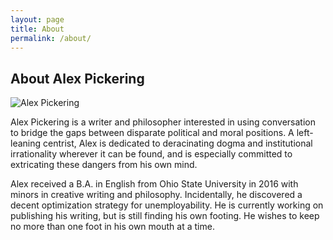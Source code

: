 ```yaml
---
layout: page
title: About
permalink: /about/
---
```


## About Alex Pickering

![Alex Pickering](https://alexpickering.netlify.com/assets/img/profile_pic_small.PNG)



Alex Pickering is a writer and philosopher interested in using conversation to bridge the gaps between disparate political and moral positions. A left-leaning centrist, Alex is dedicated to deracinating dogma and institutional irrationality wherever it can be found, and is especially committed to extricating these dangers from his own mind. 

Alex received a B.A. in English from Ohio State University in 2016 with minors in creative writing and philosophy. Incidentally, he discovered a decent optimization strategy for unemployability. He is currently working on publishing his writing, but is still finding his own footing. He wishes to keep no more than one foot in his own mouth at a time.

